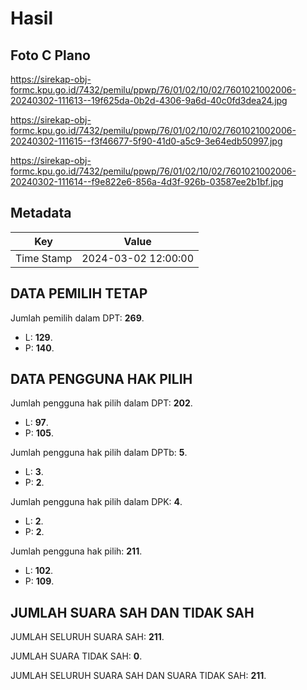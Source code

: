 # Hasil

## Foto C Plano

https://sirekap-obj-formc.kpu.go.id/7432/pemilu/ppwp/76/01/02/10/02/7601021002006-20240302-111613--19f625da-0b2d-4306-9a6d-40c0fd3dea24.jpg

https://sirekap-obj-formc.kpu.go.id/7432/pemilu/ppwp/76/01/02/10/02/7601021002006-20240302-111615--f3f46677-5f90-41d0-a5c9-3e64edb50997.jpg

https://sirekap-obj-formc.kpu.go.id/7432/pemilu/ppwp/76/01/02/10/02/7601021002006-20240302-111614--f9e822e6-856a-4d3f-926b-03587ee2b1bf.jpg


## Metadata

| Key        | Value               |
| ---------- | ------------------- |
| Time Stamp | 2024-03-02 12:00:00 |


## DATA PEMILIH TETAP

Jumlah pemilih dalam DPT: **269**.
 * L: **129**.
 * P: **140**.

## DATA PENGGUNA HAK PILIH

Jumlah pengguna hak pilih dalam DPT: **202**.
 * L: **97**.
 * P: **105**.

Jumlah pengguna hak pilih dalam DPTb: **5**.
 * L: **3**.
 * P: **2**.

Jumlah pengguna hak pilih dalam DPK: **4**.
 * L: **2**.
 * P: **2**.

Jumlah pengguna hak pilih: **211**.
 * L: **102**.
 * P: **109**.

## JUMLAH SUARA SAH DAN TIDAK SAH

JUMLAH SELURUH SUARA SAH: **211**.

JUMLAH SUARA TIDAK SAH: **0**.

JUMLAH SELURUH SUARA SAH DAN SUARA TIDAK SAH: **211**.


